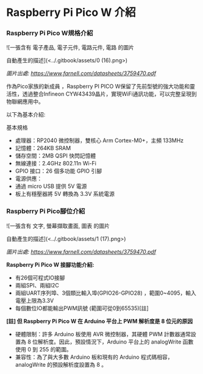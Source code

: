 # Raspberry Pi Pico W 介紹

### Raspberry Pi Pico W規格介紹 <a href="#hlk124867738" id="hlk124867738"></a>

![一張含有 電子產品, 電子元件, 電路元件, 電路 的圖片

自動產生的描述](<../.gitbook/assets/0 (16).png>)

_圖片出處: https://www.farnell.com/datasheets/3759470.pdf_

作為Pico家族的新成員 ，Raspberry PI PICO W保留了先前型號的強大功能和靈活性，透過整合Infineon CYW43439晶片，實現WiFi通訊功能，可以完整呈現到物聯網應用中。

以下為基本介紹:

基本規格

* 處理器：RP2040 微控制器，雙核心 Arm Cortex-M0+，主頻 133MHz
* 記憶體：264KB SRAM
* 儲存空間：2MB QSPI 快閃記憶體
* 無線連接：2.4GHz 802.11n Wi-Fi
* GPIO 接口：26 個多功能 GPIO 引腳
* 電源供應：
* 通過 micro USB 提供 5V 電源
* 板上有穩壓器將 5V 轉換為 3.3V 系統電源

### Raspberry Pi Pico腳位介紹 <a href="#hlk124870888" id="hlk124870888"></a>

![一張含有 文字, 螢幕擷取畫面, 圖表 的圖片

自動產生的描述](<../.gitbook/assets/1 (17).png>)

_圖片出處: https://www.farnell.com/datasheets/3759470.pdf_

**Raspberry Pi Pico W 接腳功能介紹:**

* 有26個可程式IO接腳
* 兩組SPI、兩組I2C
* 兩組UART序列埠、3個類比輸入埠(GPIO26-GPIO28) ，範圍0\~4095，輸入電壓上限為3.3V
* 每個數位IO都能輸出PWM訊號 (範圍可從0到65535)\[註]

**\[註] 但 Raspberry Pi Pico W 在 Arduino 平台上 PWM 解析度是 8 位元的原因**

* 硬體限制：許多 Arduino 板使用 AVR 微控制器，其硬體 PWM 計數器通常設置為 8 位解析度。因此，預設情況下，Arduino 平台上的 analogWrite 函數使用 0 到 255 的範圍。
* 兼容性：為了與大多數 Arduino 板和現有的 Arduino 程式碼相容，analogWrite 的預設解析度設置為 8 。
